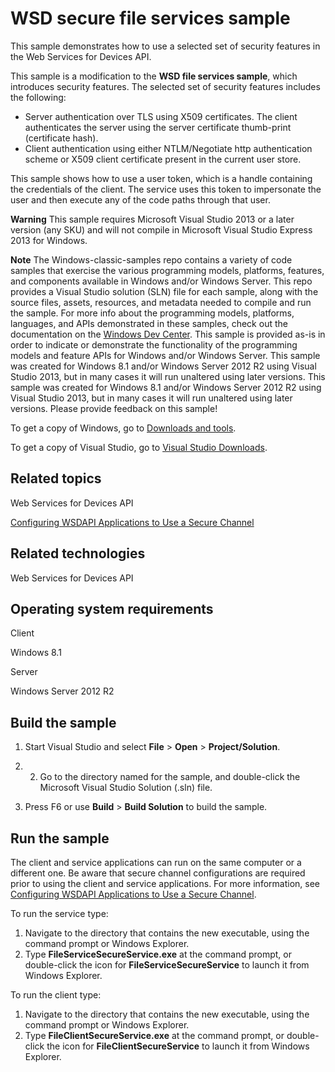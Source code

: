 WSD secure file services sample
===============================



This sample demonstrates how to use a selected set of security features in the Web Services for Devices API.



This sample is a modification to the **WSD file services sample**, which introduces security features. The selected set of security features includes the following:

-   Server authentication over TLS using X509 certificates. The client authenticates the server using the server certificate thumb-print (certificate hash).
-   Client authentication using either NTLM/Negotiate http authentication scheme or X509 client certificate present in the current user store.

This sample shows how to use a user token, which is a handle containing the credentials of the client. The service uses this token to impersonate the user and then execute any of the code paths through that user.

**Warning**  This sample requires Microsoft Visual Studio 2013 or a later version (any SKU) and will not compile in Microsoft Visual Studio Express 2013 for Windows.

**Note**  The Windows-classic-samples repo contains a variety of code samples that exercise the various programming models, platforms, features, and components available in Windows and/or Windows Server. This repo provides a Visual Studio solution (SLN) file for each sample, along with the source files, assets, resources, and metadata needed to compile and run the sample. For more info about the programming models, platforms, languages, and APIs demonstrated in these samples, check out the documentation on the [Windows Dev Center](https://dev.windows.com). This sample is provided as-is in order to indicate or demonstrate the functionality of the programming models and feature APIs for Windows and/or Windows Server. This sample was created for Windows 8.1 and/or Windows Server 2012 R2 using Visual Studio 2013, but in many cases it will run unaltered using later versions. This sample was created for Windows 8.1 and/or Windows Server 2012 R2 using Visual Studio 2013, but in many cases it will run unaltered using later versions. Please provide feedback on this sample!

To get a copy of Windows, go to [Downloads and tools](http://go.microsoft.com/fwlink/p/?linkid=301696).

To get a copy of Visual Studio, go to [Visual Studio Downloads](http://go.microsoft.com/fwlink/p/?linkid=301697).

Related topics
--------------

Web Services for Devices API

[Configuring WSDAPI Applications to Use a Secure Channel](http://msdn.microsoft.com/en-us/library/windows/desktop/aa823078)

Related technologies
--------------------

Web Services for Devices API

Operating system requirements
-----------------------------

Client

Windows 8.1

Server

Windows Server 2012 R2

Build the sample
----------------

1.  Start Visual Studio and select **File** \> **Open** \> **Project/Solution**.

2.  2. Go to the directory named for the sample, and double-click the Microsoft Visual Studio Solution (.sln) file.

3.  Press F6 or use **Build** \> **Build Solution** to build the sample.

Run the sample
--------------

The client and service applications can run on the same computer or a different one. Be aware that secure channel configurations are required prior to using the client and service applications. For more information, see [Configuring WSDAPI Applications to Use a Secure Channel](http://msdn.microsoft.com/en-us/library/windows/desktop/aa823078).

To run the service type:

1.  Navigate to the directory that contains the new executable, using the command prompt or Windows Explorer.
2.  Type **FileServiceSecureService.exe** at the command prompt, or double-click the icon for **FileServiceSecureService** to launch it from Windows Explorer.

To run the client type:

1.  Navigate to the directory that contains the new executable, using the command prompt or Windows Explorer.
2.  Type **FileClientSecureService.exe** at the command prompt, or double-click the icon for **FileClientSecureService** to launch it from Windows Explorer.

